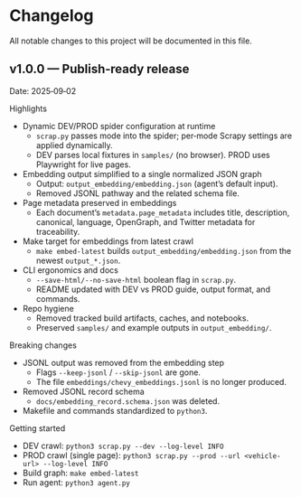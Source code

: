 # Changelog

All notable changes to this project will be documented in this file.

## v1.0.0 — Publish‑ready release

Date: 2025‑09‑02

Highlights

- Dynamic DEV/PROD spider configuration at runtime
  - `scrap.py` passes mode into the spider; per‑mode Scrapy settings are applied dynamically.
  - DEV parses local fixtures in `samples/` (no browser). PROD uses Playwright for live pages.
- Embedding output simplified to a single normalized JSON graph
  - Output: `output_embedding/embedding.json` (agent’s default input).
  - Removed JSONL pathway and the related schema file.
- Page metadata preserved in embeddings
  - Each document’s `metadata.page_metadata` includes title, description, canonical, language, OpenGraph, and Twitter metadata for traceability.
- Make target for embeddings from latest crawl
  - `make embed-latest` builds `output_embedding/embedding.json` from the newest `output_*.json`.
- CLI ergonomics and docs
  - `--save-html/--no-save-html` boolean flag in `scrap.py`.
  - README updated with DEV vs PROD guide, output format, and commands.
- Repo hygiene
  - Removed tracked build artifacts, caches, and notebooks.
  - Preserved `samples/` and example outputs in `output_embedding/`.

Breaking changes

- JSONL output was removed from the embedding step
  - Flags `--keep-jsonl` / `--skip-jsonl` are gone.
  - The file `embeddings/chevy_embeddings.jsonl` is no longer produced.
- Removed JSONL record schema
  - `docs/embedding_record.schema.json` was deleted.
- Makefile and commands standardized to `python3`.

Getting started

- DEV crawl: `python3 scrap.py --dev --log-level INFO`
- PROD crawl (single page): `python3 scrap.py --prod --url <vehicle-url> --log-level INFO`
- Build graph: `make embed-latest`
- Run agent: `python3 agent.py`

